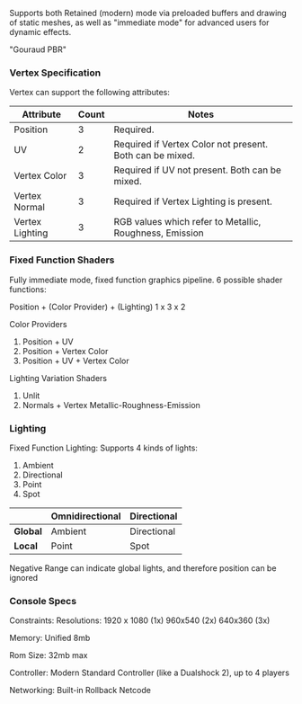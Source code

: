 
Supports both Retained (modern) mode via preloaded buffers and drawing of static meshes, as well as "immediate mode" for advanced users for dynamic effects.

"Gouraud PBR"

### Vertex Specification
Vertex can support the following attributes:

| Attribute       | Count | Notes                                                    |
| --------------- | ----- | -------------------------------------------------------- |
| Position        | 3     | Required.                                                |
| UV              | 2     | Required if Vertex Color not present. Both can be mixed. |
| Vertex Color    | 3     | Required if UV not present. Both can be mixed.           |
| Vertex Normal   | 3     | Required if Vertex Lighting is present.                  |
| Vertex Lighting | 3     | RGB values which refer to Metallic, Roughness, Emission  |

### Fixed Function Shaders

Fully immediate mode, fixed function graphics pipeline. 6 possible shader functions:

Position + (Color Provider) + (Lighting)
1 x 3 x 2

Color Providers
1. Position + UV
2. Position + Vertex Color
3. Position + UV + Vertex Color

Lighting Variation Shaders
1. Unlit
2. Normals + Vertex Metallic-Roughness-Emission

### Lighting

Fixed Function Lighting:
Supports 4 kinds of lights:
1. Ambient
2. Directional
3. Point
4. Spot

|            | **Omnidirectional** | **Directional** |
| ---------- | ------------------- | --------------- |
| **Global** | Ambient             | Directional     |
| **Local**  | Point               | Spot            |

Negative Range can indicate global lights, and therefore position can be ignored
### Console Specs

Constraints:
Resolutions: 
1920 x 1080 (1x)
960x540 (2x)
640x360 (3x)

Memory:
Unified 8mb

Rom Size:
32mb max

Controller: 
Modern Standard Controller (like a Dualshock 2), up to 4 players

Networking:
Built-in Rollback Netcode

